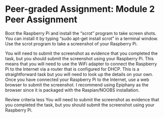 # Peer-graded Assignment: Module 2 Peer Assignment

Boot the Raspberry Pi and install the “scrot” program to take screen shots. You can install it by typing “sudo apt-get install scrot” in a terminal window. Use the scrot program to take a screenshot of your Raspberry Pi.

You will need to submit the screenshot as evidence that you completed the task, but you should submit the screenshot using your Raspberry Pi. This means that you will need to use the WiFi adapter to connect the Raspberry Pi to the Internet via a router that is configured for DHCP. This is a straightforward task but you will need to look up the details on your own. Once you have connected your Raspberry Pi to the Internet, use a web browser to submit the screenshot. I recommend using Epiphany as the browser since it is packaged with the Raspian/NOOBS installation.


Review criteria
less 
You will need to submit the screenshot as evidence that you completed  the task, but you should submit the screenshot using your Raspberry Pi. 
